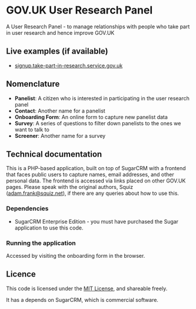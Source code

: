# GOV.UK User Research Panel

A User Research Panel - to manage relationships with people who take part in user research and hence improve GOV.UK

## Live examples (if available)

- [signup.take-part-in-research.service.gov.uk](https://signup.take-part-in-research.service.gov.uk/)

## Nomenclature

- **Panelist**: A citizen who is interested in participating in the user research panel
- **Contact**: Another name for a panelist
- **Onboarding Form**: An online form to capture new panelist data
- **Survey**: A series of questions to filter down panelists to the ones we want to talk to
- **Screener**: Another name for a survey

## Technical documentation

This is a PHP-based application, built on top of SugarCRM with a frontend that faces public
users to capture names, email addresses, and other personal data. The frontend is accessed
via links placed on other GOV.UK pages. Please speak with the original authors, Squiz
(adam.frank@squiz.net), if there are any queries about how to use this.

### Dependencies

- SugarCRM Enterprise Edition - you must have purchased the Sugar application to use this code.

### Running the application

Accessed by visiting the onboarding form in the browser.

## Licence

This code is licensed under the [MIT License](LICENSE), and shareable freely.

It has a depends on SugarCRM, which is commercial software.
